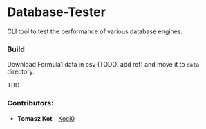 # Database-Tester

CLI tool to test the performance of various database engines.

### Build

Download Formula1 data in csv (TODO: add ref) and move it to `data` directory.

TBD

### Contributors:

* **Tomasz Kot** - [Koci0](https://gitlab.com/Koci0)

